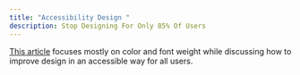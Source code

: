 ```yaml
---
title: "Accessibility Design "
description: Stop Designing For Only 85% Of Users
---
```


[This article](https://www.smashingmagazine.com/2017/10/nailing-accessibility-design/) focuses mostly on color and font weight while discussing how to improve design in an accessible way for all users. 
